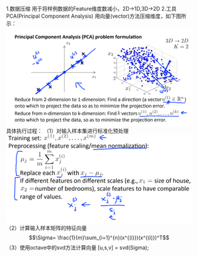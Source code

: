 1.数据压缩
用于将样例数据的Feature维度数减小，2D->1D,3D->2D
2.工具 PCA(Principal Component Analysis)
用向量(vector)方法压缩维度，如下图所示：
![](/机器学习/images/72.PNG)
具体执行过程：
（1）对输入样本集进行标准化预处理
![](/机器学习/images/73.PNG)
（2）计算输入样本矩阵的特征向量 $$\Sigma= \frac{1}{m}\sum_{i=1}^{n}(x^{(i)})(x^{(i)})^T$$
（3）使用octave中的svd方法计算向量 [u,s,v] = svd(Sigma);